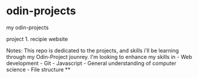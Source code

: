 # odin-projects
my odin-projects

project 1. recipie website


Notes:
This repo is dedicated to the projects, and skills i'll be learning through my Odin-Project jounrey. I'm looking to enhance my skills in
    - Web development
    - Git
    - Javascript
    - General understanding of computer science
    - File structure **